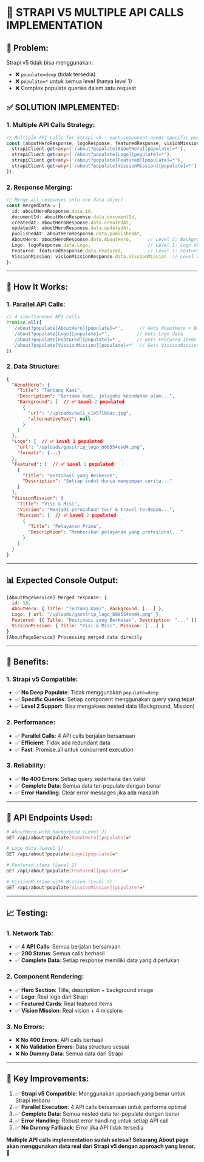 # 🔧 **STRAPI V5 MULTIPLE API CALLS IMPLEMENTATION**

## 🎯 **Problem:**

Strapi v5 tidak bisa menggunakan:
- ❌ `populate=deep` (tidak tersedia)
- ❌ `populate=*` untuk semua level (hanya level 1)
- ❌ Complex populate queries dalam satu request

## ✅ **SOLUTION IMPLEMENTED:**

### **1. Multiple API Calls Strategy:**
```typescript
// Multiple API calls for Strapi v5 - each component needs specific populate
const [aboutHeroResponse, logoResponse, featuredResponse, visionMissionResponse] = await Promise.all([
  strapiClient.get<any>('/about?populate[AboutHero][populate]=*'),
  strapiClient.get<any>('/about?populate[Logo][populate]=*'),
  strapiClient.get<any>('/about?populate[Featured][populate]=*'),
  strapiClient.get<any>('/about?populate[VissionMission][populate]=*')
]);
```

### **2. Response Merging:**
```typescript
// Merge all responses into one data object
const mergedData = {
  id: aboutHeroResponse.data.id,
  documentId: aboutHeroResponse.data.documentId,
  createdAt: aboutHeroResponse.data.createdAt,
  updatedAt: aboutHeroResponse.data.updatedAt,
  publishedAt: aboutHeroResponse.data.publishedAt,
  AboutHero: aboutHeroResponse.data.AboutHero,      // Level 2: Background
  Logo: logoResponse.data.Logo,                     // Level 1: Logo data
  Featured: featuredResponse.data.Featured,         // Level 1: Featured items
  VissionMission: visionMissionResponse.data.VissionMission  // Level 2: Mission
};
```

---

## 🚀 **How It Works:**

### **1. Parallel API Calls:**
```javascript
// 4 simultaneous API calls
Promise.all([
  '/about?populate[AboutHero][populate]=*',      // Gets AboutHero + Background
  '/about?populate[Logo][populate]=*',          // Gets Logo data
  '/about?populate[Featured][populate]=*',      // Gets Featured items
  '/about?populate[VissionMission][populate]=*'  // Gets VissionMission + Mission
])
```

### **2. Data Structure:**
```json
{
  "AboutHero": {
    "Title": "Tentang Kami",
    "Description": "Bersama kami, jelajahi keindahan alam...",
    "Background": [  // ✅ Level 2 populated
      {
        "url": "/uploads/bali_c14571b9ac.jpg",
        "alternativeText": null
      }
    ]
  },
  "Logo": {  // ✅ Level 1 populated
    "url": "/uploads/gasstrip_logo_b08554eed4.png",
    "formats": {...}
  },
  "Featured": [  // ✅ Level 1 populated
    {
      "Title": "Destinasi yang Berkesan",
      "Description": "Setiap sudut dunia menyimpan cerita..."
    }
  ],
  "VissionMission": {
    "Title": "Visi & Misi",
    "Vission": "Menjadi perusahaan tour & travel terdepan...",
    "Mission": [  // ✅ Level 2 populated
      {
        "Title": "Pelayanan Prima",
        "Description": "Memberikan pelayanan yang profesional..."
      }
    ]
  }
}
```

---

## 📊 **Expected Console Output:**

```javascript
[AboutPageService] Merged response: {
  id: 18,
  AboutHero: { Title: "Tentang Kami", Background: [...] },
  Logo: { url: "/uploads/gasstrip_logo_b08554eed4.png" },
  Featured: [{ Title: "Destinasi yang Berkesan", Description: "..." }],
  VissionMission: { Title: "Visi & Misi", Mission: [...] }
}
[AboutPageService] Processing merged data directly
```

---

## 🎯 **Benefits:**

### **1. Strapi v5 Compatible:**
- ✅ **No Deep Populate**: Tidak menggunakan `populate=deep`
- ✅ **Specific Queries**: Setiap component menggunakan query yang tepat
- ✅ **Level 2 Support**: Bisa mengakses nested data (Background, Mission)

### **2. Performance:**
- ✅ **Parallel Calls**: 4 API calls berjalan bersamaan
- ✅ **Efficient**: Tidak ada redundant data
- ✅ **Fast**: Promise.all untuk concurrent execution

### **3. Reliability:**
- ✅ **No 400 Errors**: Setiap query sederhana dan valid
- ✅ **Complete Data**: Semua data ter-populate dengan benar
- ✅ **Error Handling**: Clear error messages jika ada masalah

---

## 🔧 **API Endpoints Used:**

```bash
# AboutHero with Background (Level 2)
GET /api/about?populate[AboutHero][populate]=*

# Logo data (Level 1)
GET /api/about?populate[Logo][populate]=*

# Featured items (Level 1)
GET /api/about?populate[Featured][populate]=*

# VissionMission with Mission (Level 2)
GET /api/about?populate[VissionMission][populate]=*
```

---

## 📈 **Testing:**

### **1. Network Tab:**
- ✅ **4 API Calls**: Semua berjalan bersamaan
- ✅ **200 Status**: Semua calls berhasil
- ✅ **Complete Data**: Setiap response memiliki data yang diperlukan

### **2. Component Rendering:**
- ✅ **Hero Section**: Title, description + background image
- ✅ **Logo**: Real logo dari Strapi
- ✅ **Featured Cards**: Real featured items
- ✅ **Vision Mission**: Real vision + 4 missions

### **3. No Errors:**
- ❌ **No 400 Errors**: API calls berhasil
- ❌ **No Validation Errors**: Data structure sesuai
- ❌ **No Dummy Data**: Semua data dari Strapi

---

## 🎯 **Key Improvements:**

1. ✅ **Strapi v5 Compatible**: Menggunakan approach yang benar untuk Strapi terbaru
2. ✅ **Parallel Execution**: 4 API calls bersamaan untuk performa optimal
3. ✅ **Complete Data**: Semua nested data ter-populate dengan benar
4. ✅ **Error Handling**: Robust error handling untuk setiap API call
5. ✅ **No Dummy Fallback**: Error jika API tidak tersedia

**Multiple API calls implementation sudah selesai! Sekarang About page akan menggunakan data real dari Strapi v5 dengan approach yang benar.** 🎯

